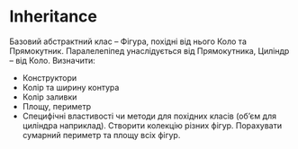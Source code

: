 # Inheritance

Базовий абстрактний клас – Фігура, похідні від нього Коло та Прямокутник. Паралелепіпед
унаслідується від Прямокутника, Циліндр – від Коло. Визначити:
* Конструктори
* Колір та ширину контура
* Колір заливки
* Площу, периметр
* Специфічні властивості чи методи для похідних класів (об’єм для циліндра
наприклад).
Створити колекцію різних фігур. Порахувати сумарний периметр та площу всіх фігур.
